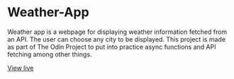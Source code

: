 # Weather-App
Weather app is a webpage for displaying weather information fetched from an API. The user can choose any city to be displayed. This project is made as part of The Odin Project to put into practice async functions and API fetching among other things. 

[View live](https://martinperezgiordan.github.io/Weather-App/)